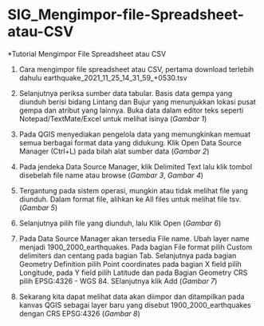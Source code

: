 # SIG_Mengimpor-file-Spreadsheet-atau-CSV

*Tutorial Mengimpor File Spreadsheet atau CSV

1. Cara mengimpor file spreadsheet atau CSV, pertama download terlebih dahulu earthquake_2021_11_25_14_31_59_+0530.tsv

2. Selanjutnya periksa sumber data tabular. Basis data gempa yang diunduh berisi bidang Lintang dan Bujur yang menunjukkan lokasi pusat gempa dan atribut yang lainnya. Buka data dalam editor teks seperti Notepad/TextMate/Excel untuk melihat isinya (*Gambar 1*)

3. Pada QGIS menyediakan pengelola data yang memungkinkan memuat semua berbagai format data yang didukung. Klik Open Data Source Manager (Ctrl+L) pada bilah alat sumber data (*Gambar 2*)

4. Pada jendeka Data Source Manager, klik Delimited Text lalu klik tombol disebelah file name atau browse (*Gambar 3*, *Gambar 4*)

5. Tergantung pada sistem operasi, mungkin atau tidak melihat file yang diunduh. Dalam format file, alihkan ke All files untuk melihat file tsv. (*Gambar 5*)

6. Selanjutnya pilih file yang diunduh, lalu Klik Open (*Gambar 6*)

7. Pada Data Source Manager akan tersedia File name. Ubah layer name menjadi 1900_2000_earthquakes. Pada bagian File format pilih Custom delimiters dan centang pada bagian Tab. Selanjutnya pada bagian Geometry Definition pilih Point coordinates pada bagian X field pilih Longitude, pada Y field pilih Latitude dan pada Bagian Geometry CRS pilih EPSG:4326 - WGS 84. SElanjutnya klik Add (*Gambar 7*)

8. Sekarang kita dapat melihat data akan diimpor dan ditampilkan pada kanvas QGIS sebagai layer baru yang disebut 1900_2000_earthquakes dengan CRS EPSG:4326 (*Gambar 8*)
